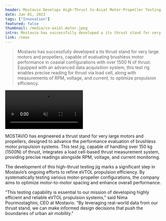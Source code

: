 ```yaml
---
header: Mostavio Develops High-Thrust Co-Axial Motor-Propeller Testing Jig for Advanced eVTOL Research 
date: Jan 01, 2023
tags: ["Innovation"]
featured: false
thumbnail: /media/co-axial-motor.jpeg
intro: Mostavio has successfully developed a its thrust stand for very large motors and propellers, capable of evaluating brushless motor performance in coaxial configurations with over 1500 N of thrust. Equipped with an advanced data acquisition system, this test rig enables precise reading for thrust via load cell, along with measurements of RPM, voltage, and current, to optimize propulsion efficiency.
link: /news
---
```


> Mostavio has successfully developed a its thrust stand for very large motors and propellers, capable of evaluating brushless motor performance in coaxial configurations with over 1500 N of thrust. Equipped with an advanced data acquisition system, this test rig enables precise reading for thrust via load cell, along with measurements of RPM, voltage, and current, to optimize propulsion efficiency. 


<video class='md:float-right md:ml-4' src="/media/high-thrust-co-axial-motor-propeller.mp4" autoplay loop muted alt="Co-Axial Motor Propeller" width="250">
</video>

MOSTAVIO has engineered a thrust stand for very large motors and propellers, designed to advance the performance evaluation of brushless motor propulsion systems. This test jig, capable of handling over 150 kg (1500N) of thrust, integrates a load cell-based thrust measurement system, providing precise readings alongside RPM, voltage, and current monitoring. 

The development of this high-thrust testing jig marks a significant step in Mostavio’s ongoing efforts to refine eVTOL propulsion efficiency. By systematically testing various motor-propeller configurations, the company aims to optimize motor-to-motor spacing and enhance overall performance. 

“This testing capability is essential to our mission of developing highly efficient and reliable eVTOL propulsion systems,” said Nima Pourmostaghini, CEO at Mostavio. “By leveraging real-world data from our thrust stand, we can make informed design decisions that push the boundaries of urban air mobility.”